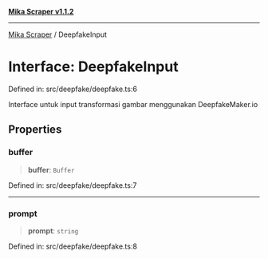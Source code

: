 [**Mika Scraper v1.1.2**](../README.md)

***

[Mika Scraper](../README.md) / DeepfakeInput

# Interface: DeepfakeInput

Defined in: src/deepfake/deepfake.ts:6

Interface untuk input transformasi gambar menggunakan DeepfakeMaker.io

## Properties

### buffer

> **buffer**: `Buffer`

Defined in: src/deepfake/deepfake.ts:7

***

### prompt

> **prompt**: `string`

Defined in: src/deepfake/deepfake.ts:8
